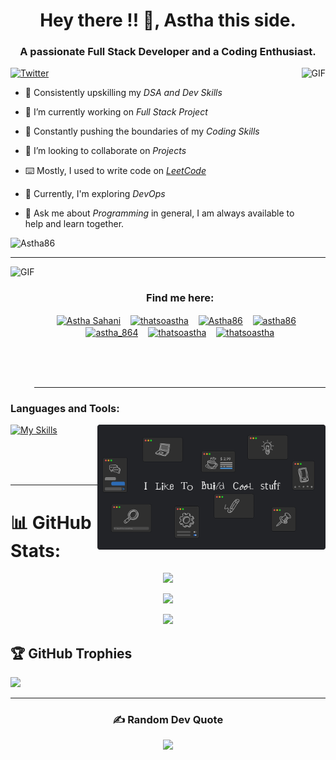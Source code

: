 <h1 align="center">Hey there !! 👋, Astha this side.</h1>
<h3 align="center">A passionate Full Stack Developer and a Coding Enthusiast.</h3>

<img alt="GIF" align="right" height="250" src="https://miro.medium.com/v2/resize:fit:828/0*yBvA5CnEX3Sd4aod.gif">

<p align="left">
 
  [![Twitter](https://img.shields.io/twitter/url/https/twitter.com/thatsoastha.svg?style=social&label=Follow%20%40thatsoastha)](https://twitter.com/thatsoastha)
</p>


- 🌱 Consistently upskilling my *DSA and Dev Skills*
- 🎯 I’m currently working on *Full Stack Project*

- 🚀 Constantly pushing the boundaries of my *Coding Skills*
- 👯 I’m looking to collaborate on *Projects*

- ⌨️ Mostly, I used to write code on [*LeetCode*](https://leetcode.com/u/Astha86/)
- 🔭 Currently, I'm exploring *DevOps*
  
- 💬 Ask me about *Programming* in general, I am always
available to help and learn together.


<p align="left"> <img src="https://komarev.com/ghpvc/?username=Astha86&label=Profile%20views&color=0e75b6&style=flat" alt="Astha86" /> </p>

<hr />
<img alt="GIF" height="200" align="left" src="https://media1.tenor.com/m/cxsA-a-8uz0AAAAC/tom-and-jerry-jerry-the-mouse.gif">

<div align="center">
<br />
<h3>Find me here:</h3>
<p>
 <a href="https://www.linkedin.com/in/astha-sahani/" target="blank"><img align="center" src="https://raw.githubusercontent.com/rahuldkjain/github-profile-readme-generator/master/src/images/icons/Social/linked-in-alt.svg" alt="Astha Sahani" height="30" width="40" /></a>&nbsp;&nbsp;&nbsp;
<a href="https://twitter.com/thatsoastha" target="blank"><img align="center" src="https://raw.githubusercontent.com/rahuldkjain/github-profile-readme-generator/master/src/images/icons/Social/twitter.svg" alt="thatsoastha" height="30" width="40" /></a>&nbsp;&nbsp;&nbsp;
 <a href="https://leetcode.com/Astha86/" target="blank"><img align="center" src="https://upload.wikimedia.org/wikipedia/commons/thumb/a/ab/LeetCode_logo_white_no_text.svg/867px-LeetCode_logo_white_no_text.svg.png" alt="Astha86" height="30" width="25" /></a>&nbsp;&nbsp;&nbsp;
 <a href="https://www.codechef.com/users/astha86" target="blank"><img align="center" src="https://user-images.githubusercontent.com/42518907/187090767-7c086a66-394d-483a-a721-dc56ab4d7940.png" alt="astha86" height="30" width="30" /></a>&nbsp;&nbsp;&nbsp;
<!-- <a href="https://codeforces.com/profile/Astha_86" target="blank"><img align="center" src="https://raw.githubusercontent.com/rahuldkjain/github-profile-readme-generator/master/src/images/icons/Social/codeforces.svg" alt="Astha_86" height="30" width="30" /></a>&nbsp;&nbsp;&nbsp; -->
<a href="https://www.hackerrank.com/astha_864" target="blank"><img align="center" src="https://raw.githubusercontent.com/rahuldkjain/github-profile-readme-generator/master/src/images/icons/Social/hackerrank.svg" alt="astha_864" height="30" width="40" /></a>&nbsp;&nbsp;&nbsp;
<a href="https://www.instagram.com/thatsoastha/" target="blank"><img align="center" src="https://raw.githubusercontent.com/rahuldkjain/github-profile-readme-generator/master/src/images/icons/Social/instagram.svg" alt="thatsoastha" height="30" width="40" /></a>&nbsp;&nbsp;&nbsp;
<a href="https://medium.com/@thatsoastha" target="blank"><img align="center" src="https://raw.githubusercontent.com/rahuldkjain/github-profile-readme-generator/master/src/images/icons/Social/medium.svg" alt="thatsoastha" height="30" width="40" /></a>
</p>
</div>

<br /><br /><br />
<hr />


<h3 align="left">Languages and Tools:</h3>


<img alt="coding" align="right" height="200" src="https://github.com/SoorajSNBlaze333/SoorajSNBlaze333/blob/master/Github_Readme.png" />


[![My Skills](https://skillicons.dev/icons?i=html,css,tailwind,js,react,redux,nodejs,express,mongodb,mysql,npm,postman,c,cpp,git,github,netlify,vercel,azure,docker,figma,vscode,&perline=7)](https://skillicons.dev)

<br /><br /><br />
<hr />

# 📊 GitHub Stats:

<div align="center">
  
  ![](https://github-readme-stats.vercel.app/api?username=Astha86&count_private=true&show_icons=true&theme=github_dark&hide_title=true&count_private=true&custom_title=GitHub%20Statistics&include_all_commits=true&count_private=true&hide_border=false&border_radius=30.0&border_color=2f353b)<br/>
  
  ![](https://github-readme-streak-stats.herokuapp.com/?user=Astha86&theme=highcontrast&hide_border=true&stroke=FFFFFF&border=FF0000&ring=FF0000&fire=FF0000&currStreakNum=FFFFFF&sideNums=FFFFFF&currStreakLabel=FF0000&sideLabels=FF0000&dates=BBBBBB&background=FFFFFF00&border_radius=100.0)<br/>
  
  ![](https://github-readme-stats.vercel.app/api/top-langs/?username=Astha86&theme=github_dark&langs_count=10&hide_border=false&border_radius=30.0&&hide_title=truetitle_color=bb5b14&&border_color=2f353b&show_icons=true&layout=compact)
</div>

## 🏆 GitHub Trophies
![](https://github-profile-trophy.vercel.app/?username=Astha86&theme=radical&no-frame=false&no-bg=false&margin-w=4)

<hr />

<div align = "center">
  
### ✍️ Random Dev Quote
![](https://quotes-github-readme.vercel.app/api?type=horizontal&theme=radical)
</div>
